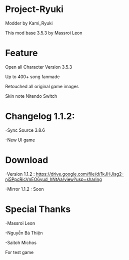 # Project-Ryuki
Modder by Kami_Ryuki

This mod base 3.5.3 by Massroi Leon

# Feature
Open all Character Version 3.5.3

Up to 400+ song fanmade

Retouched all original game images

Skin note Nitendo Switch

# Changelog 1.1.2:
-Sync Source 3.8.6

-New UI game

# Download
-Version 1.1.2 : https://drive.google.com/file/d/1kJHJisg2-nj5PpcRicVnEO6yud_hNtAa/view?usp=sharing

-Mirror 1.1.2 : Soon

# Special Thanks
-Massroi Leon

-Nguyễn Bá Thiện

-Saitoh Michos

For test game
